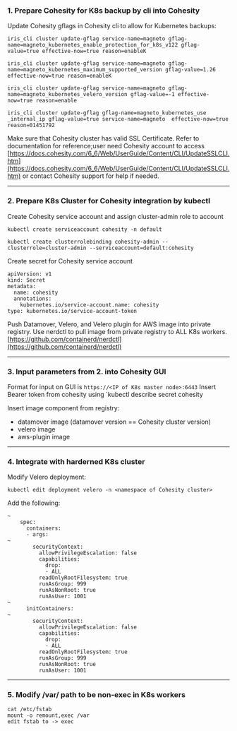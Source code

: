 ### 1. Prepare Cohesity for K8s backup by cli into Cohesity
Update Cohesity gflags in Cohesity cli to allow for Kubernetes backups:

```
iris_cli cluster update-gflag service-name=magneto gflag-name=magneto_kubernetes_enable_protection_for_k8s_v122 gflag-value=true effective-now=true reason=enableK
```
```
iris_cli cluster update-gflag service-name=magneto gflag-name=magneto_kubernetes_maximum_supported_version gflag-value=1.26 effective-now=true reason=enableK
```
```
iris_cli cluster update-gflag service-name=magneto gflag-name=magneto_kubernetes_velero_version gflag-value=-1 effective-now=true reason=enable
```
```
iris_cli cluster update-gflag gflag-name=magneto_kubernetes_use _internal_ip gflag-value=true service-name=magneto  effective-now=true reason=01451792
```

Make sure that Cohesity cluster has valid SSL Certificate. Refer to documentation for reference;user need Cohesity account to access
[https://docs.cohesity.com/6_6/Web/UserGuide/Content/CLI/UpdateSSLCLI.htm](https://docs.cohesity.com/6_6/Web/UserGuide/Content/CLI/UpdateSSLCLI.htm) 
or contact Cohesity support for help if needed.

***
### 2. Prepare K8s Cluster for Cohesity integration by kubectl 
Create Cohesity service account and assign cluster-admin role to account
```
kubectl create serviceaccount cohesity -n default
```
```
kubectl create clusterrolebinding cohesity-admin --clusterrole=cluster-admin --serviceaccount=default:cohesity
```

Create secret for Cohesity service account
```
apiVersion: v1
kind: Secret
metadata:
  name: cohesity
  annotations:
    kubernetes.io/service-account.name: cohesity
type: kubernetes.io/service-account-token
```

Push Datamover, Velero, and Velero plugin for AWS image into private registry.
Use nerdctl to pull image from private registry to ALL K8s workers. [https://github.com/containerd/nerdctl](https://github.com/containerd/nerdctl)

***
### 3. Input parameters from 2. into Cohesity GUI 
Format for input on GUI is `https://<IP of K8s master node>:6443`
Insert Bearer token from cohesity using `kubectl describe secret cohesity

Insert image component from registry:
* datamover image (datamover version == Cohesity cluster version)
* velero image
* aws-plugin image

*** 
### 4. Integrate with harderned K8s cluster
Modify Velero deployment:
```
kubectl edit deployment velero -n <namespace of Cohesity cluster>
```

Add the following:
```
~
    spec:
      containers:
      - args:
~
        securityContext:
          allowPrivilegeEscalation: false
          capabilities:
            drop:
            - ALL
          readOnlyRootFilesystem: true
          runAsGroup: 999
          runAsNonRoot: true
          runAsUser: 1001
~
      initContainers:
~
        securityContext:
          allowPrivilegeEscalation: false
          capabilities:
            drop:
            - ALL
          readOnlyRootFilesystem: true
          runAsGroup: 999
          runAsNonRoot: true
          runAsUser: 1001
```

***
### 5. Modify /var/ path to be non-exec in K8s workers

```
cat /etc/fstab
mount -o remount,exec /var
edit fstab to -> exec
```




